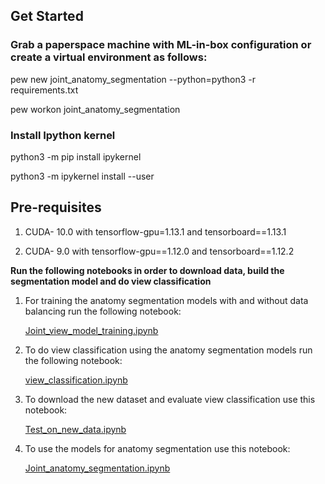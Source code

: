 ## Get Started

### Grab a paperspace machine with ML-in-box configuration or create a virtual environment as follows:

pew new joint_anatomy_segmentation --python=python3 -r requirements.txt

pew workon joint_anatomy_segmentation

### Install Ipython kernel

python3 -m pip install ipykernel

python3 -m ipykernel install --user

## Pre-requisites
1) CUDA- 10.0 with tensorflow-gpu=1.13.1 and tensorboard==1.13.1

2) CUDA- 9.0 with tensorflow-gpu==1.12.0 and tensorboard==1.12.2

**Run the following notebooks in order to download data, build the segmentation model and do view classification**

1) For training the anatomy segmentation models with and without data balancing run the following notebook:
   
   [Joint_view_model_training.ipynb](Joint_view_model_training.ipynb)

2) To do view classification using the anatomy segmentation models run the following notebook:
   
   [view_classification.ipynb](view_classification.ipynb)

3) To download the new dataset and evaluate view classification use this notebook:
   
   [Test_on_new_data.ipynb](Test_on_new_data.ipynb)

4) To use the models for anatomy segmentation use this notebook:
   
   [Joint_anatomy_segmentation.ipynb](Joint_anatomy_segmentation.ipynb)   


